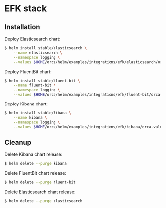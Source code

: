 # EFK stack

## Installation

Deploy Elasticsearch chart:

```bash
$ helm install stable/elasticsearch \
    --name elasticsearch \
    --namespace logging \
    --values $HOME/orca/helm/examples/integrations/efk/elasticsearch/orca-values.yaml
```

Deploy FluentBit chart:

```bash
$ helm install stable/fluent-bit \
    --name fluent-bit \
    --namespace logging \
    --values $HOME/orca/helm/examples/integrations/efk/fluent-bit/orca-values.yaml
```

Deploy Kibana chart:

```bash
$ helm install stable/kibana \
    --name kibana \
    --namespace logging \
    --values $HOME/orca/helm/examples/integrations/efk/kibana/orca-values.yaml
```

## Cleanup

Delete Kibana chart release:

```bash
$ helm delete --purge kibana
```

Delete FluentBit chart release:

```bash
$ helm delete --purge fluent-bit
```

Delete Elasticsearch chart release:

```bash
$ helm delete --purge elasticsearch
```
